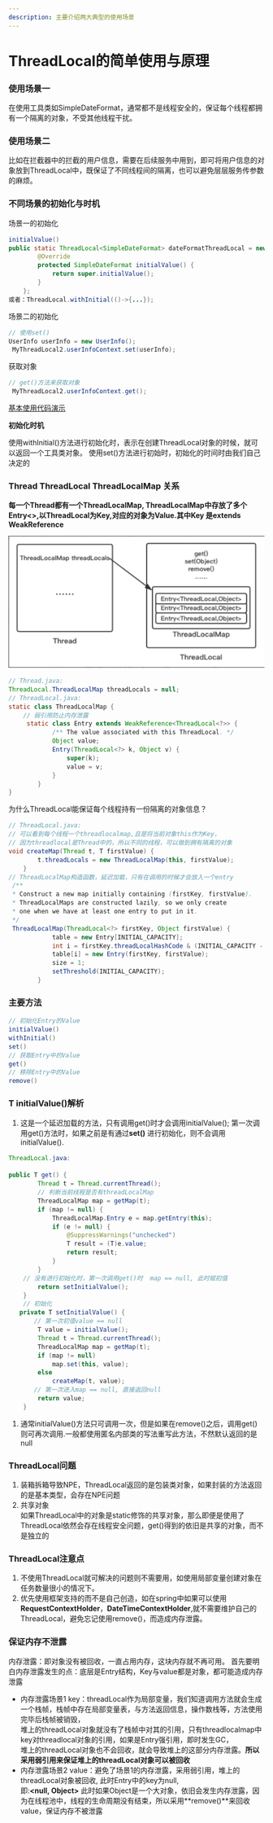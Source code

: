 ```yaml
---
description: 主要介绍两大典型的使用场景
---
```


# ThreadLocal的简单使用与原理

### 使用场景一

在使用工具类如SimpleDateFormat，通常都不是线程安全的，保证每个线程都拥有一个隔离的对象，不受其他线程干扰。

### 使用场景二

比如在拦截器中的拦截的用户信息，需要在后续服务中用到，即可将用户信息的对象放到ThreadLocal中，既保证了不同线程间的隔离，也可以避免层层服务传参数的麻烦。

### 不同场景的初始化与时机

场景一的初始化

```java
initialValue()
public static ThreadLocal<SimpleDateFormat> dateFormatThreadLocal = new ThreadLocal<SimpleDateFormat>(){
        @Override
        protected SimpleDateFormat initialValue() {
            return super.initialValue();
        }
    };
或者：ThreadLocal.withInitial(()->{...});
```

场景二的初始化

```java
// 使用set()
UserInfo userInfo = new UserInfo();
 MyThreadLocal2.userInfoContext.set(userInfo);
```

获取对象

```java
// get()方法来获取对象
 MyThreadLocal2.userInfoContext.get();
```

[基本使用代码演示](https://github.com/yunCrush/my\_collections/tree/main/src/main/java/yun/threadlocal)

**初始化时机**

使用withInitial()方法进行初始化时，表示在创建ThreadLocal对象的时候，就可以返回一个工具类对象。 使用set()方法进行初始时，初始化的时间时由我们自己决定的

### Thread ThreadLocal ThreadLocalMap 关系

**每一个Thread都有一个ThreadLocalMap, ThreadLocalMap中存放了多个Entry<>,以ThreadLocal为Key,对应的对象为Value.其中Key 是extends WeakReference**

![img](https://github.com/yunCrush/picture/blob/main/java/thread-threadlocal.png?raw=true)

```java
// Thread.java:
ThreadLocal.ThreadLocalMap threadLocals = null;
// ThreadLocal.java:
static class ThreadLocalMap {
    // 弱引用防止内存泄露
     static class Entry extends WeakReference<ThreadLocal<?>> {
            /** The value associated with this ThreadLocal. */
            Object value; 
            Entry(ThreadLocal<?> k, Object v) {
                super(k);
                value = v;
            }
        }
}
```

为什么ThreadLocal能保证每个线程持有一份隔离的对象信息？

```java
// ThreadLocal.java:
// 可以看到每个线程一个threadlocalmap,且是将当前对象this作为Key，
// 因为threadlocal是Thread中的，所以不同的线程，可以做到拥有隔离的对象
void createMap(Thread t, T firstValue) {
        t.threadLocals = new ThreadLocalMap(this, firstValue);
    }
// ThreadLocalMap构造函数，延迟加载，只有在调用的时候才会放入一个entry
 /**
 * Construct a new map initially containing (firstKey, firstValue).
 * ThreadLocalMaps are constructed lazily, so we only create
 * one when we have at least one entry to put in it.
 */
 ThreadLocalMap(ThreadLocal<?> firstKey, Object firstValue) {
            table = new Entry[INITIAL_CAPACITY];
            int i = firstKey.threadLocalHashCode & (INITIAL_CAPACITY - 1);
            table[i] = new Entry(firstKey, firstValue);
            size = 1;
            setThreshold(INITIAL_CAPACITY);
        }
```

### 主要方法

```java
// 初始化Entry的Value
initialValue()
withInitial()
set()
// 获取Entry中的Value    
get()
// 移除Entry中的Value
remove()
```

### T initialValue()解析

1. 这是一个延迟加载的方法，只有调用get()时才会调用initialValue(); 第一次调用get()方法时，如果之前是有通过**set()** 进行初始化，则不会调用initialValue().

```java
ThreadLocal.java:

public T get() {
        Thread t = Thread.currentThread();
        // 判断当前线程是否有threadLocalMap
        ThreadLocalMap map = getMap(t);
        if (map != null) {
            ThreadLocalMap.Entry e = map.getEntry(this);
            if (e != null) {
                @SuppressWarnings("unchecked")
                T result = (T)e.value;
                return result;
            }
        }
    // 没有进行初始化时，第一次调用get()时  map == null, 此时赋初值
        return setInitialValue();
    }
	// 初始化
   private T setInitialValue() {
       // 第一次初值value == null 
        T value = initialValue();
        Thread t = Thread.currentThread();
        ThreadLocalMap map = getMap(t);
        if (map != null)
            map.set(this, value);
        else
            createMap(t, value);
       // 第一次进入map == null, 直接返回null
        return value;
    }
```

1. 通常initialValue()方法只可调用一次，但是如果在remove()之后，调用get()则可再次调用.一般都使用匿名内部类的写法重写此方法，不然默认返回的是null

### ThreadLocal问题

1. 装箱拆箱导致NPE，ThreadLocal返回的是包装类对象，如果封装的方法返回的是基本类型，会存在NPE问题
2. 共享对象\
   如果ThreadLocal中的对象是static修饰的共享对象，那么即便是使用了ThreadLocal依然会存在线程安全问题，get()得到的依旧是共享的对象，而不是独立的

### ThreadLocal注意点

1. 不使用ThreadLocal就可解决的问题则不需要用，如使用局部变量创建对象在任务数量很小的情况下。
2. 优先使用框架支持的而不是自己创造，如在spring中如果可以使用**RequestContextHolder**，**DateTimeContextHolder**,就不需要维护自己的ThreadLocal，避免忘记使用remove()，而造成内存泄露。

### 保证内存不泄露

内存泄露：即对象没有被回收，一直占用内存，这块内存就不再可用。 首先要明白内存泄露发生的点：底层是Entry结构，Key与value都是对象，都可能造成内存泄露

* 内存泄露场景1 key：threadLocal作为局部变量，我们知道调用方法就会生成一个栈帧，栈帧中存在局部变量表，与方法返回信息，操作数栈等，方法使用完毕后栈帧被销毁，\
  堆上的threadLocal对象就没有了栈帧中对其的引用，只有threadlocalmap中key对threadlocal对象的引用，如果是Entry强引用，即时发生GC，\
  堆上的threadLocal对象也不会回收，就会导致堆上的这部分内存泄露。**所以采用弱引用来保证堆上的threadLocal对象可以被回收**
* 内存泄露场景2 value：避免了场景1的内存泄露，采用弱引用，堆上的threadLocal对象被回收, 此时Entry中的key为null,\
  即:**\<null, Object>** 此时如果Object是一个大对象，依旧会发生内存泄露，因为在线程池中，线程的生命周期没有结束，所以采用**remove()**来回收value，保证内存不被泄露
